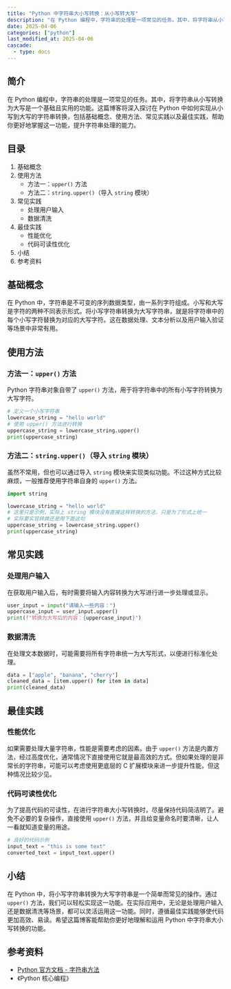 ```yaml
---
title: "Python 中字符串大小写转换：从小写转大写"
description: "在 Python 编程中，字符串的处理是一项常见的任务。其中，将字符串从小写转换为大写是一个基础且实用的功能。这篇博客将深入探讨在 Python 中如何实现从小写到大写的字符串转换，包括基础概念、使用方法、常见实践以及最佳实践，帮助你更好地掌握这一功能，提升字符串处理的能力。"
date: 2025-04-06
categories: ["python"]
last_modified_at: 2025-04-06
cascade:
  - type: docs
---
```



## 简介
在 Python 编程中，字符串的处理是一项常见的任务。其中，将字符串从小写转换为大写是一个基础且实用的功能。这篇博客将深入探讨在 Python 中如何实现从小写到大写的字符串转换，包括基础概念、使用方法、常见实践以及最佳实践，帮助你更好地掌握这一功能，提升字符串处理的能力。

<!-- more -->
## 目录
1. 基础概念
2. 使用方法
    - 方法一：`upper()` 方法
    - 方法二：`string.upper()`（导入 `string` 模块）
3. 常见实践
    - 处理用户输入
    - 数据清洗
4. 最佳实践
    - 性能优化
    - 代码可读性优化
5. 小结
6. 参考资料

## 基础概念
在 Python 中，字符串是不可变的序列数据类型，由一系列字符组成。小写和大写是字符的两种不同表示形式。将小写字符串转换为大写字符串，就是将字符串中的每个小写字符替换为对应的大写字符。这在数据处理、文本分析以及用户输入验证等场景中非常有用。

## 使用方法

### 方法一：`upper()` 方法
Python 字符串对象自带了 `upper()` 方法，用于将字符串中的所有小写字符转换为大写字符。

```python
# 定义一个小写字符串
lowercase_string = "hello world"
# 使用 upper() 方法进行转换
uppercase_string = lowercase_string.upper()
print(uppercase_string)  
```

### 方法二：`string.upper()`（导入 `string` 模块）
虽然不常用，但也可以通过导入 `string` 模块来实现类似功能。不过这种方式比较麻烦，一般推荐使用字符串自身的 `upper()` 方法。

```python
import string

lowercase_string = "hello world"
# 这里只是示例，实际上 string 模块没有直接这样转换的方法，只是为了形式上统一
# 实际要实现转换还是用下面这句
uppercase_string = lowercase_string.upper()
print(uppercase_string)  
```

## 常见实践

### 处理用户输入
在获取用户输入后，有时需要将输入内容转换为大写进行进一步处理或显示。

```python
user_input = input("请输入一些内容：")
uppercase_input = user_input.upper()
print(f"转换为大写后的内容：{uppercase_input}")
```

### 数据清洗
在处理文本数据时，可能需要将所有字符串统一为大写形式，以便进行标准化处理。

```python
data = ["apple", "banana", "cherry"]
cleaned_data = [item.upper() for item in data]
print(cleaned_data)  
```

## 最佳实践

### 性能优化
如果需要处理大量字符串，性能是需要考虑的因素。由于 `upper()` 方法是内置方法，经过高度优化，通常情况下直接使用它就是最高效的方式。但如果处理的是非常长的字符串，可能可以考虑使用更底层的 C 扩展模块来进一步提升性能，但这种情况比较少见。

### 代码可读性优化
为了提高代码的可读性，在进行字符串大小写转换时，尽量保持代码简洁明了。避免不必要的复杂操作，直接使用 `upper()` 方法，并且给变量命名时要清晰，让人一看就知道变量的用途。

```python
# 良好的代码示例
input_text = "this is some text"
converted_text = input_text.upper()
```

## 小结
在 Python 中，将小写字符串转换为大写字符串是一个简单而常见的操作。通过 `upper()` 方法，我们可以轻松实现这一功能。在实际应用中，无论是处理用户输入还是数据清洗等场景，都可以灵活运用这一功能。同时，遵循最佳实践能够使代码更加高效、易读。希望这篇博客能帮助你更好地理解和运用 Python 中字符串大小写转换的功能。

## 参考资料
- [Python 官方文档 - 字符串方法](https://docs.python.org/3/library/stdtypes.html#string-methods)
- 《Python 核心编程》